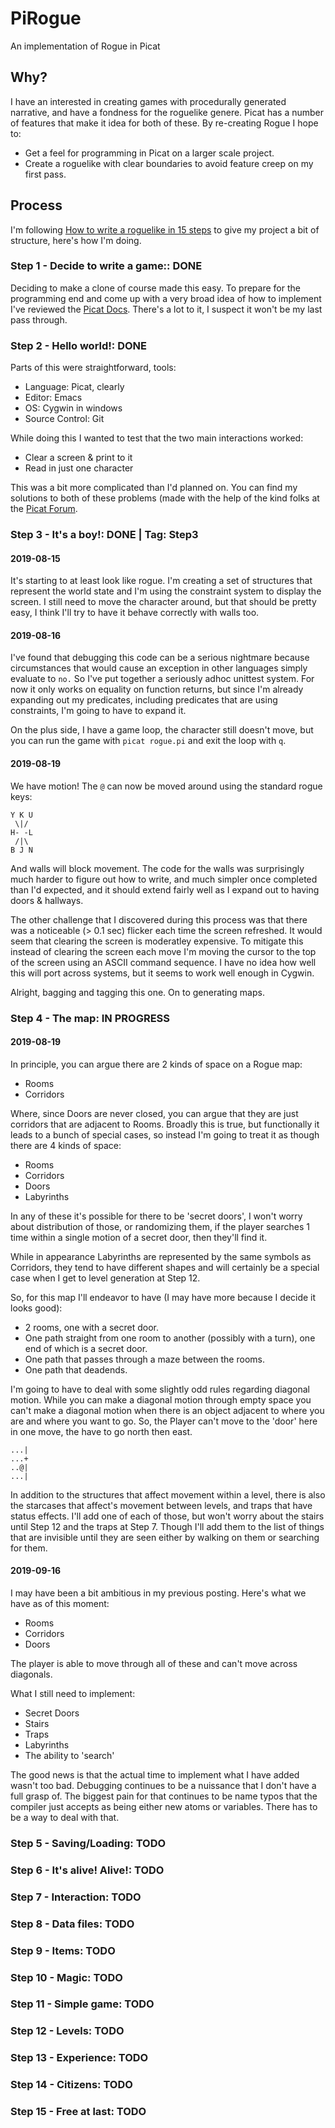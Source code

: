 # PiRogue
An implementation of Rogue in Picat

## Why?

I have an interested in creating games with procedurally generated narrative, and have a fondness for the roguelike genere. 
Picat has a number of features that make it idea for both of these. By re-creating Rogue I hope to:
* Get a feel for programming in Picat on a larger scale project.
* Create a roguelike with clear boundaries to avoid feature creep on my first pass.

## Process

I'm following [How to write a roguelike in 15 steps](http://roguebasin.roguelikedevelopment.org/index.php?title=How_to_Write_a_Roguelike_in_15_Steps)
to give my project a bit of structure, here's how I'm doing.

### Step 1 - Decide to write a game:: DONE

Deciding to make a clone of course made this easy. To prepare for the programming end and come up with a very broad idea of how
to implement I've reviewed the [Picat Docs](http://picat.orgfree.com/picat_guide/picat_guide.html). There's a lot to it, I
suspect it won't be my last pass through.

### Step 2 - Hello world!: DONE 

Parts of this were straightforward, tools:
* Language: Picat, clearly
* Editor: Emacs
* OS: Cygwin in windows
* Source Control: Git

While doing this I wanted to test that the two main interactions worked:
* Clear a screen & print to it
* Read in just one character

This was a bit more complicated than I'd planned on. You can find my solutions to both of these problems (made with the help
of the kind folks at the [Picat Forum](https://groups.google.com/forum/#!forum/picat-lang).

### Step 3 - It's a boy!: DONE | Tag: Step3

#### 2019-08-15

It's starting to at least look like rogue. I'm creating a set of structures that represent the world state and 
I'm using the constraint system to display the screen. I still need to move the character around, but that should
be pretty easy, I think I'll try to have it behave correctly with walls too.

#### 2019-08-16

I've found that debugging this code can be a serious nightmare because circumstances that would
cause an exception in other languages simply evaluate to `no.` So I've put together a seriously
adhoc unittest system. For now it only works on equality on function returns, but since I'm
already expanding out my predicates, including predicates that are using constraints, I'm going
to have to expand it.

On the plus side, I have a game loop, the character still doesn't move, but you can run the game
with `picat rogue.pi` and exit the loop with `q`.

#### 2019-08-19

We have motion! The `@` can now be moved around using the standard rogue keys:

```
Y K U
 \|/
H- -L
 /|\
B J N
```

And walls will block movement. The code for the walls was surprisingly much harder to figure out
how to write, and much simpler once completed than I'd expected, and it should extend fairly well
as I expand out to having doors & hallways.

The other challenge that I discovered during this process was that there was a noticeable (> 0.1 sec)
flicker each time the screen refreshed. It would seem that clearing the screen is moderatley
expensive.  To mitigate this instead of clearing the screen each move I'm moving the cursor to
the top of the screen using an ASCII command sequence. I have no idea how well this will port
across systems, but it seems to work well enough in Cygwin.

Alright, bagging and tagging this one. On to generating maps.

### Step 4 - The map: IN PROGRESS

#### 2019-08-19

In principle, you can argue there are 2 kinds of space on a Rogue map:

* Rooms
* Corridors

Where, since Doors are never closed, you can argue that they are just corridors that are adjacent
to Rooms. Broadly this is true, but functionally it leads to a bunch of special cases, so instead I'm
going to treat it as though there are 4 kinds of space:

* Rooms
* Corridors
* Doors
* Labyrinths

In any of these it's possible for there to be 'secret doors', I won't worry about distribution of those,
or randomizing them, if the player searches 1 time within a single motion of a secret door, then they'll
find it.

While in appearance Labyrinths are represented by the same symbols as Corridors, they tend to have
different shapes and will certainly be a special case when I get to level generation at Step 12.

So, for this map I'll endeavor to have (I may have more because I decide it looks good):

* 2 rooms, one with a secret door.
* One path straight from one room to another (possibly with a turn), one end of which is a secret door.
* One path that passes through a maze between the rooms.
* One path that deadends.

I'm going to have to deal with some slightly odd rules regarding diagonal motion. While you can make a diagonal motion through empty space you can't make a diagonal motion when there is an object adjacent to where you are and where you want to go. So, the Player can't move to the 'door' here in one move, the have to go north then east.

```
...|
...+
..@|
...|
```

In addition to the structures that affect movement within a level, there is also the starcases that affect's movement between levels, and traps that have status effects. I'll add one of each of those, but won't worry about the stairs until Step 12 and the traps at Step 7. Though I'll add them to the list of things that are invisible until they are seen either by walking on them or searching for them.

#### 2019-09-16

I may have been a bit ambitious in my previous posting. Here's what we have as of this moment:

* Rooms
* Corridors
* Doors

The player is able to move through all of these and can't move across diagonals.

What I still need to implement:
* Secret Doors
* Stairs
* Traps
* Labyrinths
* The ability to 'search'

The good news is that the actual time to implement what I have added wasn't too bad. Debugging continues to be a nuissance that I don't have a full grasp of. The biggest pain for that continues to be name typos that the compiler just accepts as being either new atoms or variables. There has to be a way to deal with that.

### Step 5 - Saving/Loading: TODO
### Step 6 - It's alive! Alive!: TODO
### Step 7 - Interaction: TODO
### Step 8 - Data files: TODO
### Step 9 - Items: TODO
### Step 10 - Magic: TODO
### Step 11 - Simple game: TODO
### Step 12 - Levels: TODO
### Step 13 - Experience: TODO
### Step 14 - Citizens: TODO
### Step 15 - Free at last: TODO
